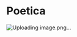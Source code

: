 # Poetica                   
![Uploading image.png…]()

        
                                              
                                              
                                              
                                              

                                              
                                              
                                              
